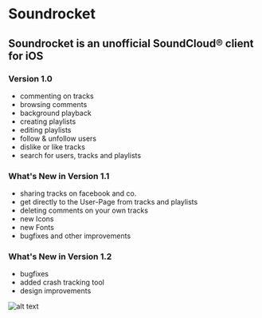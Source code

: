 # Soundrocket

## Soundrocket is an unofficial SoundCloud® client for iOS
### Version 1.0

* commenting on tracks
* browsing comments
* background playback
* creating playlists
* editing playlists
* follow & unfollow users
* dislike or like tracks
* search for users, tracks and playlists


### What's New in Version 1.1
* sharing tracks on facebook and co.
* get directly to the User-Page from tracks and playlists
* deleting comments on your own tracks
* new Icons
* new Fonts
* bugfixes and other improvements

### What's New in Version 1.2
* bugfixes 
* added crash tracking tool
* design improvements

![alt text](http://soundrocket.sebastianboldt.com/assets/mirror-017dc2cf7d1d9e8b44431501104c0b7b.png "Logo Title Text 1")
